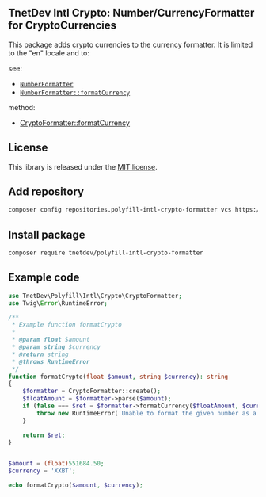 TnetDev Intl Crypto: Number/CurrencyFormatter for CryptoCurrencies
------------------------------------------------------------------

This package adds crypto currencies to the currency formatter.
It is limited to the "en" locale and to:

see:

- [`NumberFormatter`](https://php.net/NumberFormatter)
- [`NumberFormatter::formatCurrency`](https://php.net/manual/numberformatter.formatcurrency.php)

method:
- [CryptoFormatter::formatCurrency](./CryptoFormatter.php#L309)

## License

This library is released under the [MIT license](LICENSE).

## Add repository

```bash
composer config repositories.polyfill-intl-crypto-formatter vcs https://github.com/Rud5G/polyfill-intl-crypto-formatter
```

## Install package

```bash
composer require tnetdev/polyfill-intl-crypto-formatter
```

## Example code

```php
use TnetDev\Polyfill\Intl\Crypto\CryptoFormatter;
use Twig\Error\RuntimeError;

/**
 * Example function formatCrypto
 * 
 * @param float $amount
 * @param string $currency
 * @return string
 * @throws RuntimeError
 */
function formatCrypto(float $amount, string $currency): string
{
    $formatter = CryptoFormatter::create();
    $floatAmount = $formatter->parse($amount);
    if (false === $ret = $formatter->formatCurrency($floatAmount, $currency)) {
        throw new RuntimeError('Unable to format the given number as a currency.');
    }

    return $ret;
}


$amount = (float)551684.50;
$currency = 'XXBT';

echo formatCrypto($amount, $currency);

```
